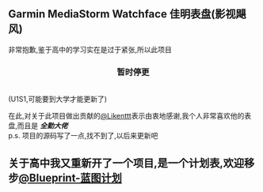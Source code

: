 ## Garmin MediaStorm Watchface 佳明表盘(影视飓风)

<!--
### If you know how to make a Garmin Watchface,please tell me how to do it(Leave a message in Issue#1 please).Many Thanks. <br/>
### 如果你知道如何使用Monkey C编写佳明的表盘,请指导我(直接发表在Issue#1中即可),非常感谢.<br/>
-->
非常抱歉,鉴于高中的学习实在是过于紧张,所以此项目<br/>
### <div align="center"> **暂时停更**
<br/>
(U1S1,可能要到大学才能更新了)<br/>

在此,对关于此项目做出贡献的[@Likenttt](https://github.com/Likenttt)表示由衷地感谢,我个人非常喜欢他的表盘,而且是 **_全勤大佬_** <br/>
    p.s. 项目的源码写了一点,找不到了,以后来更新吧
<br/>
##
## 关于高中我又重新开了一个项目,是一个计划表,欢迎移步[@Blueprint-蓝图计划](https://github.com/A320-NEO/Blueprint)
